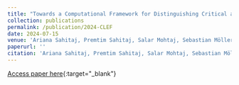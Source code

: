 ```yaml
---
title: "Towards a Computational Framework for Distinguishing Critical and Conspiratorial Texts by Elaborating on the Context and Argumentation with LLMs"
collection: publications
permalink: /publication/2024-CLEF
date: 2024-07-15
venue: 'Ariana Sahitaj, Premtim Sahitaj, Salar Mohtaj, Sebastian Möller and Vera Schmitt (2024). Towards a Computational Framework for Distinguishing Critical and Conspiratorial Texts by Elaborating on the Context and Argumentation with LLMs. In International Conference of the Cross-Language Evaluation Forum for European Languages (CLEF). (proceedings will be published soon).'
paperurl: ''
citation: 'Ariana Sahitaj, Premtim Sahitaj, Salar Mohtaj, Sebastian Möller and Vera Schmitt (2024). Towards a Computational Framework for Distinguishing Critical and Conspiratorial Texts by Elaborating on the Context and Argumentation with LLMs. In International Conference of the Cross-Language Evaluation Forum for European Languages (CLEF). (proceedings will be published soon).'
---
```


[Access paper here](){:target="_blank"}


